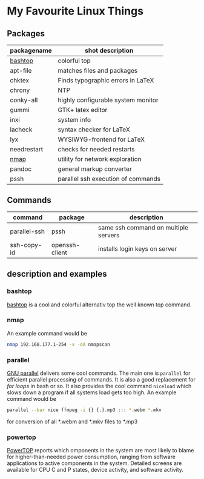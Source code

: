 # My Favourite Linux Things

## Packages

| packagename         | shot description                   |
| ------------------- | ---------------------------------- |
| [bashtop](#bashtop) | colorful top                       |
| apt-file            | matches files and packages         |
| chktex              | Finds typographic errors in LaTeX  |
| chrony              | NTP                                |
| conky-all           | highly configurable system monitor |
| gummi               | GTK+ latex editor                  |
| inxi                | system info                        |
| lacheck             | syntax checker for LaTeX           |
| lyx                 | WYSIWYG-frontend for LaTeX         |
| needrestart         | checks for needed restarts         |
| [nmap](#nmap)       | utility for network exploration    |
| pandoc              | general markup converter           |
| pssh                | parallel ssh execution of commands |

## Commands

| command      | package        | description                          |
| ------------ | -------------- | ------------------------------------ |
| parallel-ssh | pssh           | same ssh command on multiple servers |
| ssh-copy-id  | openssh-client | installs login keys on server        |

## description and examples

### bashtop

[bashtop](https://github.com/aristocratos/bashtop) is a cool and colorful alternativ top the well known top command.

### nmap

An example command would be

```bash
nmap 192.168.177.1-254 -v -oA nmapscan
```

### parallel

[GNU parallel](https://www.gnu.org/software/parallel/) delivers some cool commands.
The main one is `parallel` for efficient parallel processing of commands.
It is also a good replacement for *for loops* in bash or so.
It also provides the cool command `niceload` which slows down a program if all systems load gets too high.
An example command would be

```bash
parallel --bar nice ffmpeg -i {} {.}.mp3 ::: *.webm *.mkv
```

for conversion of all \*.webm and \*.mkv files to *.mp3

### powertop

[PowerTOP](https://01.org/powertop/) reports which omponents in the system are most likely to blame for higher-than-needed power consumption, ranging from software applications to active components in the system.
Detailed screens are  available for CPU C and P states, device activity, and software activity.
